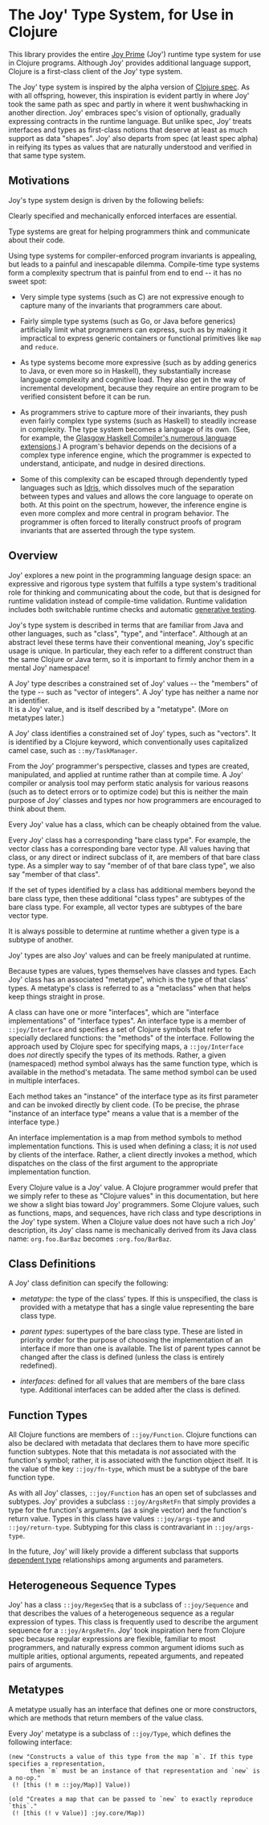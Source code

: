 # The Joy' Type System, for Use in Clojure

This library provides the entire [Joy Prime](https://github.com/joy-prime/joy-prime) (Joy') runtime type system
for use in Clojure programs. Although Joy' provides additional language support, Clojure is a first-class client 
of the Joy' type system. 

The Joy' type system is inspired by the alpha version of [Clojure spec](https://clojure.org/guides/spec).
As with all offspring, however, this inspiration is evident partly in where Joy' took the same path
as spec and partly in where it went bushwhacking in another direction. Joy' 
embraces spec's vision of optionally, gradually expressing contracts in the runtime language. But unlike
spec, Joy' treats interfaces and types as first-class notions that deserve at least as much support as 
data "shapes". Joy' also departs from spec (at least spec alpha) in reifying its types as values
that are naturally understood and verified in that same type system.

## Motivations 

Joy's type system design is driven by the following beliefs:

Clearly specified and mechanically enforced interfaces are essential.

Type systems are great for helping programmers think and communicate about their code.

Using type systems for compiler-enforced program invariants is appealing, but
leads to a painful and inescapable dilemma. Compile-time type systems form a complexity
spectrum that is painful from end to end -- it has no sweet spot:
  
* Very simple type systems (such as C) are not expressive enough to capture
  many of the invariants that programmers care about.
  
* Fairly simple type systems (such as Go, or Java before generics)
  artificially limit what programmers can express, such as by making it impractical to express
  generic containers or functional primitives like `map` and `reduce`.
    
* As type systems become more expressive (such as by adding generics to Java, or even more so in Haskell),
  they substantially increase language complexity and cognitive load. They also get in the way of 
  incremental development, because they require an entire program to be verified consistent before
  it can be run.
    
* As programmers strive to capture more of their invariants, they push even fairly complex type systems 
  (such as Haskell) to steadily increase in complexity. The type system becomes a language of its own.
  (See, for example, the [Glasgow Haskell Compiler's numerous language extensions](https://downloads.haskell.org/~ghc/8.2.1/docs/html/users_guide/glasgow_exts.html).)
  A program's behavior depends on the decisions of a complex type inference engine, which the programmer
  is expected to understand, anticipate, and nudge in desired directions.  
    
* Some of this complexity can be escaped through dependently typed languages such as [Idris](https://www.idris-lang.org/),
  which dissolves much of the separation between types and values and allows the core language to operate on both.
  At this point on the spectrum, however, the inference engine is even more complex and more central in program
  behavior. The programmer is often forced to literally construct proofs of program invariants that are asserted
  through the type system.
  
## Overview
  
Joy' explores a new point in the programming language design space: an expressive and rigorous type system 
that fulfills a type system's traditional role for thinking and communicating about the code, but that is 
designed for runtime validation instead of compile-time validation. Runtime validation includes both 
switchable runtime checks and automatic
[generative testing](https://nofluffjuststuff.com/conference/raleigh/2013/08/session?id=29335).

Joy's type system is described in terms that are familiar from Java and other languages, such as 
"class", "type", and "interface". Although at an abstract level these terms have their conventional 
meaning, Joy's specific usage is unique. In particular, they each refer to a different construct 
than the same Clojure or Java term, so it is important to firmly anchor them in a mental Joy' namespace! 

A Joy' type describes a constrained set of Joy' values -- the "members" of the type -- 
such as "vector of integers". A Joy' type has neither a name nor an identifier.  
It is a Joy' value, and is itself described by a "metatype". (More on metatypes later.)

A Joy' class identifies a constrained set of Joy' types, such as "vectors". It is identified by
a Clojure keyword, which conventionally uses capitalized camel case, such as `::my/TaskManager`.

From the Joy' programmer's perspective, classes and types are created, manipulated, and applied at 
runtime rather than at compile time. A Joy' compiler or analysis tool may perform static
analysis for various reasons (such as to detect errors or to optimize code) but this is neither 
the main purpose of Joy' classes and types nor how programmers are encouraged to think about them.

Every Joy' value has a class, which can be cheaply obtained from the value.

Every Joy' class has a corresponding "bare class type". For example, the vector class has a corresponding
bare vector type. All values having that class, or any direct or indirect subclass of it, are members of
that bare class type. As a simpler way to say "member of of that bare class type", we also say
"member of that class".

If the set of types identified by a class has additional members beyond the bare class type, 
then these additional "class types" are subtypes of the bare class type. For example, all vector types
are subtypes of the bare vector type.

It is always possible to determine at runtime whether a given type is a subtype of another.

Joy' types are also Joy' values and can be freely manipulated at runtime.

Because types are values, types themselves have classes and types. Each Joy' class has an 
associated "metatype", which is the type of that class' types. A metatype's class is referred
to as a "metaclass" when that helps keep things straight in prose.

A class can have one or more "interfaces", which are "interface implementations" of "interface types".
An interface type is a member of `::joy/Interface` and specifies a set of Clojure symbols that refer 
to specially declared functions: the "methods" of the interface. Following the approach used by 
Clojure spec for specifying maps, a `::joy/Interface` does *not* directly specify the types of
its methods. Rather, a given (namespaced) method symbol always has the same function type, which
is available in the method's metadata. The same method symbol can be used in multiple interfaces.  

Each method takes an "instance" of the interface type as its first parameter and can be invoked 
directly by client code. (To be precise, the phrase "instance of an interface type" means 
a value that is a member of the interface type.)

An interface implementation is a map from method symbols to method implementation functions. This is
used when defining a class; it is *not* used by clients of the interface. Rather, a client directly
invokes a method, which dispatches on the class of the first argument to the appropriate implementation
function. 

Every Clojure value is a Joy' value. A Clojure programmer would prefer that we simply refer to 
these as "Clojure values" in this documentation, but here we show a slight bias toward Joy' programmers.
Some Clojure values, such as functions, maps, and sequences, have rich class and type descriptions in 
the Joy' type system. When a Clojure value does not have such a rich Joy' description, its Joy' class
name is mechanically derived from its Java class name: `org.foo.BarBaz` becomes `:org.foo/BarBaz`.

## Class Definitions

A Joy' class definition can specify the following: 
    
* *metatype*: the type of the class' types. If this is unspecified, the class is provided with a metatype
  that has a single value representing the bare class type.

* *parent types*: supertypes of the bare class type. These are listed in priority order for the purpose
  of choosing the implementation of an interface if more than one is available. The list of parent types
  cannot be changed after the class is defined (unless the class is entirely redefined).

* *interfaces*: defined for all values that are members of the bare class type. Additional interfaces
  can be added after the class is defined. 
  
## Function Types

All Clojure functions are members of `::joy/Function`. Clojure functions can also be declared with 
metadata that declares them to have more specific function subtypes. 
Note that this metadata is *not* associated with the function's symbol; rather, it is associated with
the function object itself. It is the value of the key `::joy/fn-type`, which must be a subtype of the 
bare function type.

As with all Joy' classes, `::joy/Function` has an open set of subclasses and subtypes. Joy' provides 
a subclass `::joy/ArgsRetFn` that simply provides a type for the function's arguments (as a single vector) 
and the function's return value. Types in this class have values `::joy/args-type` and `::joy/return-type`.
Subtyping for this class is contravariant in `::joy/args-type`.

In the future, Joy' will likely provide a different subclass that supports [dependent type](https:/en.wikipedia.org/wiki/Dependent_type) 
relationships among arguments and parameters.

## Heterogeneous Sequence Types

Joy' has a class `::joy/RegexSeq` that is a subclass of `::joy/Sequence` and that describes the values of
a heterogeneous sequence as a regular expression of types. This class is frequently used to describe 
the argument sequence for a `::joy/ArgsRetFn`. Joy' took inspiration here from Clojure spec because
regular expressions are flexible, familiar  to most programmers, and naturally express common argument idioms
such as multiple arities, optional arguments, repeated arguments, and repeated pairs of arguments.
 
## Metatypes

A metatype usually has an interface that defines one or more constructors, which are methods that return members
of the value class.

Every Joy' metatype is a subclass of `::joy/Type`, which defines the following interface:
```
(new "Constructs a value of this type from the map `m`. If this type specifies a representation,
      then `m` must be an instance of that representation and `new` is a no-op." 
 (! [this (! m ::joy/Map)] Value))

(old "Creates a map that can be passed to `new` to exactly reproduce `this`." 
 (! [this (! v Value)] :joy.core/Map))
```
